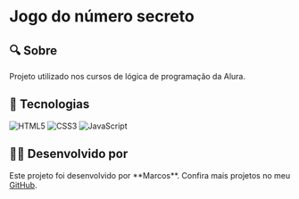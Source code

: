 <h1>Jogo do número secreto</h1>

<h2>🔍 Sobre</h2>
<p>Projeto utilizado nos cursos de lógica de programação da Alura.</p>

<h2>🚀 Tecnologias</h2>
<div>
  <img src="https://img.shields.io/badge/HTML-239120?style=for-the-badge&logo=html5&logoColor=white" alt="HTML5">
  <img src="https://img.shields.io/badge/CSS-239120?&style=for-the-badge&logo=css3&logoColor=white" alt="CSS3">
  <img src="https://img.shields.io/badge/JavaScript-F7DF1E?style=for-the-badge&logo=javascript&logoColor=black" alt="JavaScript">
</div>

<h2>👨‍💻 Desenvolvido por</h2>
<p>Este projeto foi desenvolvido por **Marcos**. Confira mais projetos no meu <a href="https://github.com/MarcosMariz" target="_blank">GitHub</a>.</p>
